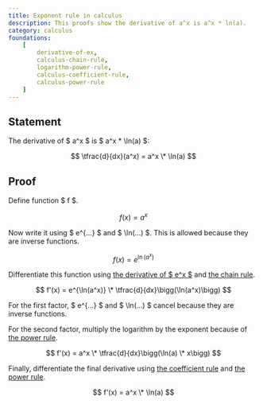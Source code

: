```yaml
---
title: Exponent rule in calculus
description: This proofs show the derivative of a^x is a^x * ln(a).
category: calculus
foundations:
    [
        derivative-of-ex,
        calculus-chain-rule,
        logarithm-power-rule,
        calculus-coefficient-rule,
        calculus-power-rule
    ]
---
```


## Statement

The derivative of $ a^x $ is $ a^x \* \ln(a) $:

$$ \tfrac{d}{dx}(a^x) = a^x \* \ln(a) $$

## Proof

Define function $ f $.

$$ f(x) = a^x $$

Now write it using $ e^{...} $ and $ \ln(...) $. This is allowed because they are inverse functions.

$$ f(x) = e^{\ln(a^x)} $$

Differentiate this function using [the derivative of $ e^x $](/proofs/derivative-of-ex) and [the chain rule](/proofs/calculus-chain-rule).

$$ f'(x) = e^{\ln(a^x)} \* \tfrac{d}{dx}\bigg(\ln(a^x)\bigg) $$

For the first factor, $ e^{...} $ and $ \ln(...) $ cancel because they are inverse functions.

For the second factor, multiply the logarithm by the exponent because of [the power rule](/proofs/logarithm-power-rule).

$$ f'(x) = a^x \* \tfrac{d}{dx}\bigg(\ln(a) \* x\bigg) $$

Finally, differentiate the final derivative using [the coefficient rule](/proofs/calculus-coefficient-rule) and [the power rule](/proofs/calculus-power-rule).

$$ f'(x) = a^x \* \ln(a) $$
